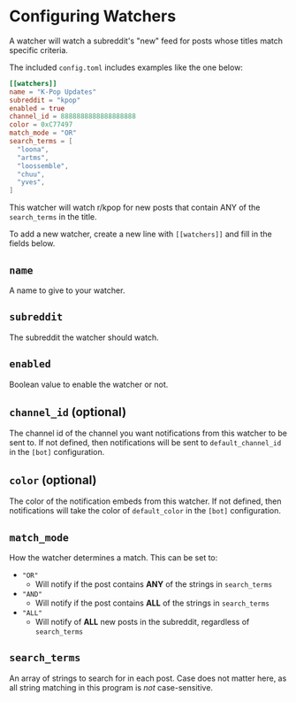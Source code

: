 # Configuring Watchers
A watcher will watch a subreddit's "new" feed for posts whose titles match specific criteria.

The included `config.toml` includes examples like the one below:
```toml
[[watchers]]
name = "K-Pop Updates"
subreddit = "kpop"
enabled = true
channel_id = 8888888888888888888
color = 0xC77497
match_mode = "OR"
search_terms = [
  "loona",
  "artms",
  "loossemble",
  "chuu",
  "yves",
]
```
This watcher will watch r/kpop for new posts that contain ANY of the `search_terms` in the title.


To add a new watcher, create a new line with `[[watchers]]` and fill in the fields below.

## `name`
A name to give to your watcher.

## `subreddit`
The subreddit the watcher should watch.

## `enabled`
Boolean value to enable the watcher or not.

## `channel_id` (optional)
The channel id of the channel you want notifications from this watcher to be sent to. If not defined, then notifications will be sent to `default_channel_id` in the `[bot]` configuration.

## `color` (optional)
The color of the notification embeds from this watcher. If not defined, then notifications will take the color
of `default_color` in the `[bot]` configuration.

## `match_mode`
How the watcher determines a match. This can be set to:
- `"OR"`
    - Will notify if the post contains **ANY** of the strings in `search_terms`
- `"AND"`
    - Will notify if the post contains **ALL** of the strings in `search_terms`
- `"ALL"`
    - Will notify of **ALL** new posts in the subreddit, regardless of `search_terms`

## `search_terms`
An array of strings to search for in each post. Case does not matter here, as all string matching in this program is *not* case-sensitive.
